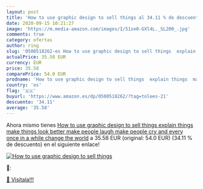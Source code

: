 ```yaml
---
layout: post
title: 'How to use graphic design to sell things al 34.11 % de descuento'
date: 2020-09-15 10:21:27
image: 'https://m.media-amazon.com/images/I/51se0-GXl4L._SL200_.jpg'
comments: true
category: ofertas
author: ring
slug: '0500518262-es How to use graphic design to sell things  explain things  make things look better  make people laugh  make people cry  and  every once in a while  change the world'
actualPrice: 35.58 EUR
currency: EUR
price: 35.58
comparePrice: 54.0 EUR
prodname: 'How to use graphic design to sell things  explain things  make things look better  make people laugh  make people cry  and  every once in a while  change the world'
country: 'es'
flag: '🇪🇸'
buyurl: 'https://www.amazon.es/dp/0500518262/?tag=tolees-21'
descuento: '34.11'
average: '35.58'
---
```


Ahora mismo tienes [How to use graphic design to sell things  explain things  make things look better  make people laugh  make people cry  and  every once in a while  change the world](https://www.amazon.es/dp/0500518262/?tag=tolees-21) a 35.58 EUR (original: 54.0 EUR) (34.11 %  de descuento) en el siguiente enlace!

[![How to use graphic design to sell things](https://m.media-amazon.com/images/I/51se0-GXl4L._SL200_.jpg)](https://www.amazon.es/dp/0500518262/?tag=tolees-21)

🔎:


[🛒 Visítala!!!](https://www.amazon.es/dp/0500518262/?tag=tolees-21)
